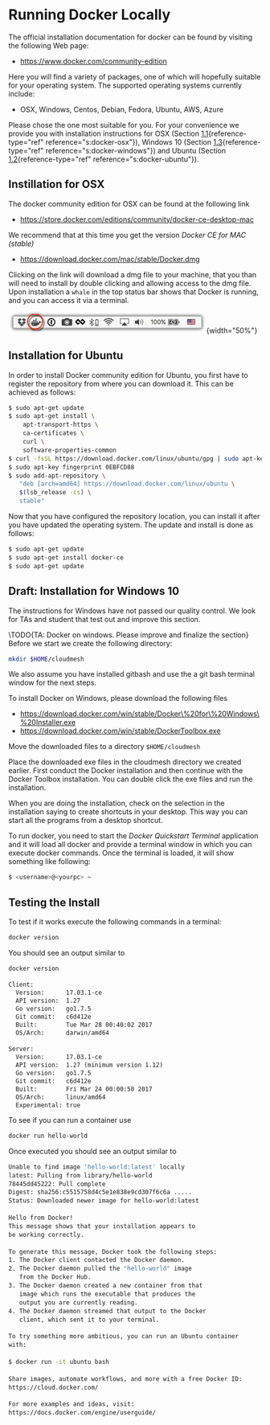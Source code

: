 # Running Docker Locally

The official installation documentation for docker can be found by
visiting the following Web page:

* <https://www.docker.com/community-edition>

Here you will find a variety of packages, one of which will hopefully
suitable for your operating system. The supported operating systems
currently include:

-   OSX, Windows, Centos, Debian, Fedora, Ubuntu, AWS, Azure

Please chose the one most suitable for you. For your convenience we
provide you with installation instructions for OSX
(Section [1.1](#s:docker-osx){reference-type="ref"
reference="s:docker-osx"}), Windows 10
(Section [1.3](#s:docker-windows){reference-type="ref"
reference="s:docker-windows"}) and Ubuntu
(Section [1.2](#s:docker-ubuntu){reference-type="ref"
reference="s:docker-ubuntu"}).

## Instillation for OSX

The docker community edition for OSX can be found at the following link

* <https://store.docker.com/editions/community/docker-ce-desktop-mac>

We recommend that at this time you get the version *Docker CE for MAC
(stable)*

* <https://download.docker.com/mac/stable/Docker.dmg>

Clicking on the link will download a dmg file to your machine, that you
than will need to install by double clicking and allowing access to the
dmg file. Upon installation a `whale` in the top status bar shows that
Docker is running, and you can access it via a terminal.

![Docker integrated in the menu bar on OSX](images/whale-in-menu-bar.png){width="50%"}

## Installation for Ubuntu

In order to install Docker community edition for Ubuntu, you first have
to register the repository from where you can download it. This can be
achieved as follows:

``` {.bash language="bash"}
$ sudo apt-get update
$ sudo apt-get install \
    apt-transport-https \
    ca-certificates \
    curl \
    software-properties-common
$ curl -fsSL https://download.docker.com/linux/ubuntu/gpg | sudo apt-key add -
$ sudo apt-key fingerprint 0EBFCD88
$ sudo add-apt-repository \
   "deb [arch=amd64] https://download.docker.com/linux/ubuntu \
   $(lsb_release -cs) \
   stable"
```

Now that you have configured the repository location, you can install it
after you have updated the operating system. The update and install is
done as follows:

``` {.bash language="bash"}
$ sudo apt-get update
$ sudo apt-get install docker-ce
$ sudo apt-get update
```

## Draft: Installation for Windows 10

The instructions for Windows have not passed our quality control. We
look for TAs and student that test out and improve this section.

\TODO{TA: Docker on windows. Please improve and finalize the section}
Before we start we create the following directory:

```bash
mkdir $HOME/cloudmesh
```

We also assume you have installed gitbash and use the a git bash
terminal window for the next steps.

To install Docker on Windows, please download the following files

* <https://download.docker.com/win/stable/Docker\%20for\%20Windows\%20Installer.exe>
* <https://download.docker.com/win/stable/DockerToolbox.exe>

Move the downloaded files to a directory `$HOME/cloudmesh`

Place the downloaded exe files in the cloudmesh directory we created
earlier. First conduct the Docker installation and then continue with
the Docker Toolbox installation. You can double click the exe files and
run the installation.

When you are doing the installation, check on the selection in the
installation saying to create shortcuts in your desktop. This way you
can start all the programs from a desktop shortcut.

To run docker, you need to start the *Docker Quickstart Terminal*
application and it will load all docker and provide a terminal window in
which you can execute docker commands. Once the terminal is loaded, it
will show something like following:

``` {.bash language="bash"}
$ <username>@<yourpc> ~
```

## Testing the Install

To test if it works execute the following commands in a terminal:

``` {.bash language="bash"}
docker version
```

You should see an output similar to

    docker version

    Client:
      Version:      17.03.1-ce
      API version:  1.27
      Go version:   go1.7.5
      Git commit:   c6d412e
      Built:        Tue Mar 28 00:40:02 2017
      OS/Arch:      darwin/amd64

    Server:
      Version:      17.03.1-ce
      API version:  1.27 (minimum version 1.12)
      Go version:   go1.7.5
      Git commit:   c6d412e
      Built:        Fri Mar 24 00:00:50 2017
      OS/Arch:      linux/amd64
      Experimental: true

To see if you can run a container use

``` {.bash language="bash"}
docker run hello-world
```

Once executed you should see an output similar to

``` {.bash language="bash"}
Unable to find image 'hello-world:latest' locally
latest: Pulling from library/hello-world
78445dd45222: Pull complete 
Digest: sha256:c5515758d4c5e1e838e9cd307f6c6a .....
Status: Downloaded newer image for hello-world:latest

Hello from Docker!
This message shows that your installation appears to 
be working correctly.

To generate this message, Docker took the following steps:
1. The Docker client contacted the Docker daemon.
2. The Docker daemon pulled the "hello-world" image 
   from the Docker Hub.
3. The Docker daemon created a new container from that 
   image which runs the executable that produces the 
   output you are currently reading.
4. The Docker daemon streamed that output to the Docker 
   client, which sent it to your terminal.

To try something more ambitious, you can run an Ubuntu container 
with:

$ docker run -it ubuntu bash

Share images, automate workflows, and more with a free Docker ID:
https://cloud.docker.com/

For more examples and ideas, visit:
https://docs.docker.com/engine/userguide/
```
